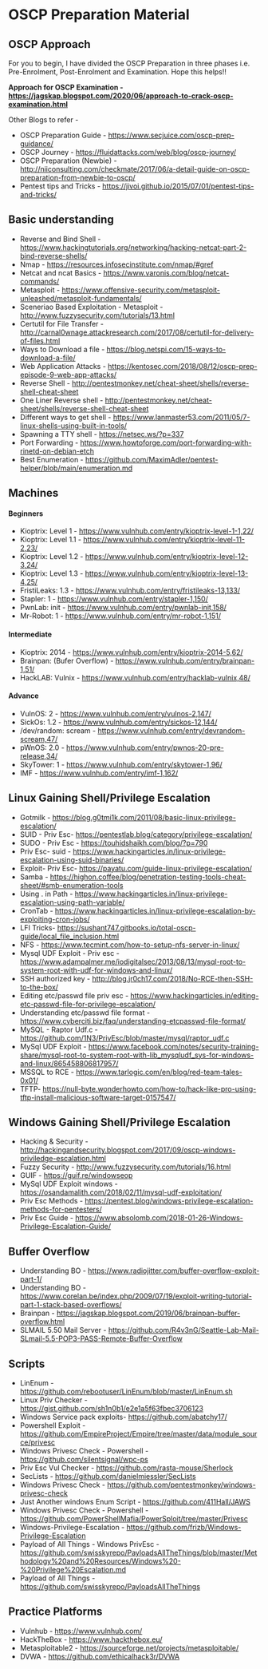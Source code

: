 # **OSCP Preparation Material**

## **OSCP Approach**
For you to begin, I have divided the OSCP Preparation in three phases i.e. Pre-Enrolment, Post-Enrolment and Examination. Hope this helps!!

**Approach for OSCP Examination - https://jagskap.blogspot.com/2020/06/approach-to-crack-oscp-examination.html**

Other Blogs to refer -

* OSCP Preparation Guide - https://www.secjuice.com/oscp-prep-guidance/
* OSCP Journey - https://fluidattacks.com/web/blog/oscp-journey/
* OSCP Preparation (Newbie) -http://niiconsulting.com/checkmate/2017/06/a-detail-guide-on-oscp-preparation-from-newbie-to-oscp/
* Pentest tips and Tricks - https://jivoi.github.io/2015/07/01/pentest-tips-and-tricks/

## **Basic understanding**

* Reverse and Bind Shell - https://www.hackingtutorials.org/networking/hacking-netcat-part-2-bind-reverse-shells/
* Nmap - https://resources.infosecinstitute.com/nmap/#gref
* Netcat and ncat Basics - https://www.varonis.com/blog/netcat-commands/
* Metasploit - https://www.offensive-security.com/metasploit-unleashed/metasploit-fundamentals/
* Sceneriao Based Exploitation - Metasploit - http://www.fuzzysecurity.com/tutorials/13.html
* Certutil for File Transfer - http://carnal0wnage.attackresearch.com/2017/08/certutil-for-delivery-of-files.html
* Ways to Download a file - https://blog.netspi.com/15-ways-to-download-a-file/
* Web Application Attacks - https://kentosec.com/2018/08/12/oscp-prep-episode-9-web-app-attacks/
* Reverse Shell - http://pentestmonkey.net/cheat-sheet/shells/reverse-shell-cheat-sheet
* One Liner Reverse shell - http://pentestmonkey.net/cheat-sheet/shells/reverse-shell-cheat-sheet
* Different ways to get shell - https://www.lanmaster53.com/2011/05/7-linux-shells-using-built-in-tools/
* Spawning a TTY shell - https://netsec.ws/?p=337
* Port Forwarding - https://www.howtoforge.com/port-forwarding-with-rinetd-on-debian-etch
* Best Enumeration - https://github.com/MaximAdler/pentest-helper/blob/main/enumeration.md

## **Machines**
#### **Beginners**

* Kioptrix: Level 1 - https://www.vulnhub.com/entry/kioptrix-level-1-1,22/
* Kioptrix: Level 1.1 - https://www.vulnhub.com/entry/kioptrix-level-11-2,23/
* Kioptrix: Level 1.2  - https://www.vulnhub.com/entry/kioptrix-level-12-3,24/
* Kioptrix: Level 1.3  - https://www.vulnhub.com/entry/kioptrix-level-13-4,25/
* FristiLeaks: 1.3 - https://www.vulnhub.com/entry/fristileaks-13,133/
* Stapler: 1 - https://www.vulnhub.com/entry/stapler-1,150/
* PwnLab: init - https://www.vulnhub.com/entry/pwnlab-init,158/
* Mr-Robot: 1 - https://www.vulnhub.com/entry/mr-robot-1,151/

#### **Intermediate**

* Kioptrix: 2014 - https://www.vulnhub.com/entry/kioptrix-2014-5,62/
* Brainpan: (Bufer Overflow) - https://www.vulnhub.com/entry/brainpan-1,51/
* HackLAB: Vulnix - https://www.vulnhub.com/entry/hacklab-vulnix,48/

#### **Advance**

* VulnOS: 2 - https://www.vulnhub.com/entry/vulnos-2,147/
* SickOs: 1.2 - https://www.vulnhub.com/entry/sickos-12,144/
* /dev/random: scream - https://www.vulnhub.com/entry/devrandom-scream,47/
* pWnOS: 2.0 - https://www.vulnhub.com/entry/pwnos-20-pre-release,34/
* SkyTower: 1 - https://www.vulnhub.com/entry/skytower-1,96/
* IMF - https://www.vulnhub.com/entry/imf-1,162/

## **Linux Gaining Shell/Privilege Escalation**

* Gotmilk - https://blog.g0tmi1k.com/2011/08/basic-linux-privilege-escalation/
* SUID - Priv Esc- https://pentestlab.blog/category/privilege-escalation/
* SUDO - Priv Esc - https://touhidshaikh.com/blog/?p=790
* Priv Esc- suid - https://www.hackingarticles.in/linux-privilege-escalation-using-suid-binaries/
* Exploit- Priv Esc- https://payatu.com/guide-linux-privilege-escalation/
* Samba - https://highon.coffee/blog/penetration-testing-tools-cheat-sheet/#smb-enumeration-tools
* Using . in Path - https://www.hackingarticles.in/linux-privilege-escalation-using-path-variable/
* CronTab - https://www.hackingarticles.in/linux-privilege-escalation-by-exploiting-cron-jobs/
* LFI Tricks- https://sushant747.gitbooks.io/total-oscp-guide/local_file_inclusion.html
* NFS - https://www.tecmint.com/how-to-setup-nfs-server-in-linux/
* Mysql UDF Exploit - Priv esc - https://www.adampalmer.me/iodigitalsec/2013/08/13/mysql-root-to-system-root-with-udf-for-windows-and-linux/
* SSH authorized key - http://blog.jr0ch17.com/2018/No-RCE-then-SSH-to-the-box/
* Editing etc/passwd file priv esc - https://www.hackingarticles.in/editing-etc-passwd-file-for-privilege-escalation/
* Understanding etc/passwd file format - https://www.cyberciti.biz/faq/understanding-etcpasswd-file-format/
* MySQL - Raptor Udf.c - https://github.com/1N3/PrivEsc/blob/master/mysql/raptor_udf.c
* MySql UDF Exploit - https://www.facebook.com/notes/security-training-share/mysql-root-to-system-root-with-lib_mysqludf_sys-for-windows-and-linux/865458806817957/
* MSSQL to RCE - https://www.tarlogic.com/en/blog/red-team-tales-0x01/
* TFTP- https://null-byte.wonderhowto.com/how-to/hack-like-pro-using-tftp-install-malicious-software-target-0157547/

## **Windows Gaining Shell/Privilege Escalation**

* Hacking & Security - http://hackingandsecurity.blogspot.com/2017/09/oscp-windows-priviledge-escalation.html
* Fuzzy Security - http://www.fuzzysecurity.com/tutorials/16.html
* GUIF - https://guif.re/windowseop
* MySql UDF Exploit windows -https://osandamalith.com/2018/02/11/mysql-udf-exploitation/
* Priv Esc Methods - https://pentest.blog/windows-privilege-escalation-methods-for-pentesters/
* Priv Esc Guide - https://www.absolomb.com/2018-01-26-Windows-Privilege-Escalation-Guide/

## **Buffer Overflow**

* Understanding BO - https://www.radiojitter.com/buffer-overflow-exploit-part-1/
* Understanding BO - https://www.corelan.be/index.php/2009/07/19/exploit-writing-tutorial-part-1-stack-based-overflows/
* Brainpan - https://jagskap.blogspot.com/2019/06/brainpan-buffer-overflow.html
* SLMAIL 5.50 Mail Server - https://github.com/R4v3nG/Seattle-Lab-Mail-SLmail-5.5-POP3-PASS-Remote-Buffer-Overflow

## **Scripts**

* LinEnum - https://github.com/rebootuser/LinEnum/blob/master/LinEnum.sh
* Linux Priv Checker - https://gist.github.com/sh1n0b1/e2e1a5f63fbec3706123
* Windows Service pack exploits- https://github.com/abatchy17/
* Powershell Exploit - https://github.com/EmpireProject/Empire/tree/master/data/module_source/privesc
* Windows Privesc Check - Powershell - https://github.com/silentsignal/wpc-ps
* Priv Esc Vul Checker - https://github.com/rasta-mouse/Sherlock
* SecLists - https://github.com/danielmiessler/SecLists
* Windows Privesc Check - https://github.com/pentestmonkey/windows-privesc-check
* Just Another windows Enum Script - https://github.com/411Hall/JAWS
* Windows Privesc Check - Powershell - https://github.com/PowerShellMafia/PowerSploit/tree/master/Privesc
* Windows-Privilege-Escalation - https://github.com/frizb/Windows-Privilege-Escalation
* Payload of All Things - Windows PrivEsc -  https://github.com/swisskyrepo/PayloadsAllTheThings/blob/master/Methodology%20and%20Resources/Windows%20-%20Privilege%20Escalation.md
* Payload of All Things - https://github.com/swisskyrepo/PayloadsAllTheThings

## **Practice Platforms**

* Vulnhub - https://www.vulnhub.com/
* HackTheBox - https://www.hackthebox.eu/
* Metasploitable2 - https://sourceforge.net/projects/metasploitable/
* DVWA - https://github.com/ethicalhack3r/DVWA
